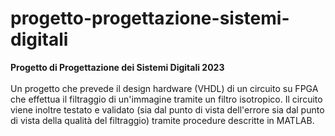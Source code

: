 # progetto-progettazione-sistemi-digitali
**Progetto di Progettazione dei Sistemi Digitali 2023**
<br><br>
Un progetto che prevede il design hardware (VHDL) di un circuito su FPGA che effettua il filtraggio di un'immagine tramite un filtro isotropico. Il circuito viene inoltre testato e validato (sia dal punto di vista dell'errore sia dal punto di vista della qualità del filtraggio) tramite procedure descritte in MATLAB.
